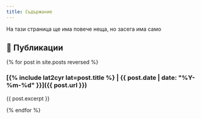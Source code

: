 ```yaml
---
title: Съдържание
---
```


На тази страница ще има повече неща, но засега има само

## 📝 Публикации

{% for post in site.posts reversed %}
### [{% include lat2cyr lat=post.title %} | {{ post.date | date: "%Y-%m-%d" }}]({{ post.url }})

{{ post.excerpt }}

{% endfor %}
